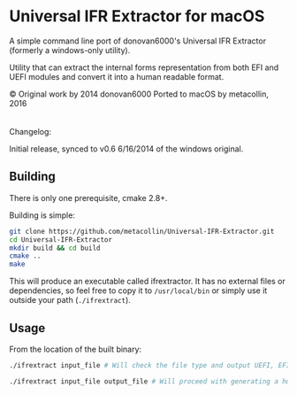 Universal IFR Extractor for macOS
=======================
A simple command line port of donovan6000's Universal IFR Extractor (formerly a windows-only utility).


Utility that can extract the internal forms representation from both EFI and UEFI modules and convert it into a human readable format.

© Original work by 2014 donovan6000
Ported to macOS by metacollin, 2016
<br /><br /><br />
Changelog:

Initial release, synced to v0.6 6/16/2014 of the windows original.

Building
-----------------
There is only one prerequisite, cmake 2.8+.

Building is simple:

``` sh
git clone https://github.com/metacollin/Universal-IFR-Extractor.git
cd Universal-IFR-Extractor
mkdir build && cd build
cmake ..
make
```

This will produce an executable called ifrextractor.  It has no external files or dependencies, so feel free to copy it to `/usr/local/bin` or simply use it outside your path (`./ifrextract`).

Usage
----------
From the location of the built binary:

``` sh
./ifrextract input_file # Will check the file type and output UEFI, EFI, or UNKNOWN

./ifrextract input_file output_file # Will proceed with generating a human readable extraction.
```
